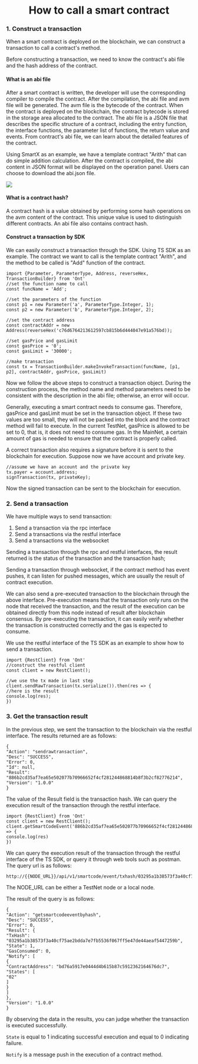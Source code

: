 <h1 align="center">How to call a smart contract</h1>

### 1. Construct a transaction

When a smart contract is deployed on the blockchain, we can construct a transaction to call a contract's method.

Before constructing a transaction, we need to know the contract's abi file and the hash address of the contract.

#### What is an abi file

After a smart contract is written, the developer will use the corresponding compiler to compile the contract. After the compilation, the abi file and avm file will be generated. The avm file is the bytecode of the contract. When the contract is deployed on the blockchain, the contract bytecode is stored in the storage area allocated to the contract. The abi file is a JSON file that describes the specific structure of a contract, including the entry function, the interface functions, the parameter list of functions, the return value and events. From contract's abi file, we can learn about the detailed features of the contract.

Using SmartX as an example, we have a template contract "Arith" that can do simple addition calculation. After the contract is compiled, the abi content in JSON format will be displayed on the operation panel. Users can choose to download the abi.json file.

![](http://wx2.sinaimg.cn/mw690/0060lm7Tly1fsqydcu9nzj30ep09udg9.jpg)

#### What is a contract hash?

A contract hash is a value obtained by performing some hash operations on the avm content of the contract. This unique value is used to distinguish different contracts. An abi file also contains contract hash.

#### Construct a transaction by SDK

We can easily construct a transaction through the SDK. Using TS SDK as an example. The contract we want to call is the template contract "Arith", and the method to be called is "Add" function of the contract.

````
import {Parameter, ParameterType, Address, reverseHex, TransactionBuilder} from 'Ont'
//set the function name to call
const funcName = 'Add';

//set the parameters of the function
const p1 = new Parameter('a', ParameterType.Integer, 1);
const p2 = new Parameter('b', ParameterType.Integer, 2);

//set the contract address
const contractAddr = new Address(reverseHex('c76d6764213612597cb815b6d444047e91a576bd));

//set gasPrice and gasLimit
const gasPrice = '0';
const gasLimit = '30000';

//make transaction
const tx = TransactionBuilder.makeInvokeTransaction(funcName, [p1, p2], contractAddr, gasPrice, gasLimit)
````

Now we follow the above steps to construct a transaction object. During the construction process, the method name and method parameters need to be consistent with the description in the abi file; otherwise, an error will occur.

Generally, executing a smart contract needs to consume gas. Therefore, gasPrice and gasLimit must be set in the transaction object. If these two values ​​are too small, they will not be packed into the block and the contract method will fail to execute. In the current TestNet, gasPrice is allowed to be set to 0, that is, it does not need to consume gas. In the MainNet, a certain amount of gas is needed  to ensure that the contract is properly called.

A correct transaction also requires a signature before it is sent to the blockchain for execution. Suppose now we have account and private key.

````
//assume we have an account and the private key
tx.payer = account.address;
signTransaction(tx, privateKey);
````

Now the signed transaction can be sent to the blockchain for execution.

### 2. Send a transaction

We have multiple ways to send transaction:

1. Send a transaction via the rpc interface
2. Send a transactions via the restful interface
3. Send a transactions via the websocket

Sending a transaction through the rpc and restful interfaces, the result returned is the status of the transaction and the transaction hash;

Sending a transaction through websocket, if the contract method has event pushes, it can listen for pushed messages, which are usually the result of contract execution.

We can also send a pre-executed transaction to the blockchain through the above interface. Pre-execution means that the transaction only runs on the node that received the transaction, and the result of the execution can be obtained directly from this node instead of result after blockchain consensus. By pre-executing the transaction, it can easily verify whether the transaction is constructed correctly and the gas is expected to consume.

We use the restful interface of the TS SDK as an example to show how to send a transaction.

````
import {RestClient} from 'Ont'
//construct the restful client
const client = new RestClient();

//we use the tx made in last step
client.sendRawTransaction(tx.serialize()).then(res => {
//here is the result
console.log(res);
})
````

### 3. Get the transaction result

In the previous step, we sent the transaction to the blockchain via the restful interface. The results returned are as follows:

````
{
"Action": "sendrawtransaction",
"Desc": "SUCCESS",
"Error": 0,
"Id": null,
"Result": "886b2cd35af7ea65e502077b70966652f4cf281244868814b8f3b2cf82776214",
"Version": "1.0.0"
}
````

The value of the Result field is the transaction hash. We can query the execution result of the transaction through the restful interface.

````
import {RestClient} from 'Ont'
const client = new RestClient();
client.getSmartCodeEvent('886b2cd35af7ea65e502077b70966652f4cf281244868814b8f3b2cf82776214').then(res => {
console.log(res)
})
````

We can query the execution result of the transaction through the restful interface of the TS SDK, or query it through web tools such as postman. The query url is as follows:

````
http://{{NODE_URL}}/api/v1/smartcode/event/txhash/03295a1b38573f3a40cf75ae2bdda7e7fb5536f067ff5e47de44aeaf5447259b
````

The NODE_URL can be either a TestNet node or a local node.

The result of the query is as follows:

````
{
"Action": "getsmartcodeeventbyhash",
"Desc": "SUCCESS",
"Error": 0,
"Result": {
"TxHash": "03295a1b38573f3a40cf75ae2bdda7e7fb5536f067ff5e47de44aeaf5447259b",
"State": 1,
"GasConsumed": 0,
"Notify": [
{
"ContractAddress": "bd76a5917e0444d4b615b87c5912362164676dc7",
"States": [
"02"
]
}
]
},
"Version": "1.0.0"
}
````

By observing the data in the results, you can judge whether the transaction is executed successfully.

```State``` is equal to 1 indicating successful execution and equal to 0 indicating failure.

````Notify```` is a message push in the execution of a contract method.

